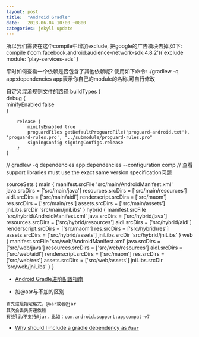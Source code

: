 ```yaml
---
layout: post
title:  "Android Gradle"
date:   2018-06-04 10:00 +0800
categories: jekyll update
---
```


所以我们需要在这个compile中增加exclude, 把google的广告模块去掉,如下:
compile ('com.facebook.android:audience-network-sdk:4.8.2'){
            exclude module: 'play-services-ads'
}

平时如何查看一个依赖是否包含了其他依赖呢? 使用如下命令:
./gradlew -q app:dependencies
app表示你自己的module的名称,可自行修改

自定义混淆规则文件的路径
buildTypes {  
        debug {  
            minifyEnabled false  
        }  
  
        release {  
            minifyEnabled true  
            proguardFiles getDefaultProguardFile('proguard-android.txt'), 'proguard-rules.pro', "../submodule/proguard-rules.pro"  
            signingConfig signingConfigs.release  
        }  
    }  


// gradlew -q dependencies app:dependencies --configuration comp
// 查看support libraries must use the exact same version specification问题


sourceSets {
        main {
            manifest.srcFile 'src/main/AndroidManifest.xml'
            java.srcDirs = ['src/main/java']
            resources.srcDirs = ['src/main/resources']
            aidl.srcDirs = ['src/main/aidl']
            renderscript.srcDirs = ['src/maom']
            res.srcDirs = ['src/main/res']
            assets.srcDirs = ['src/main/assets']
            jniLibs.srcDir 'src/main/jniLibs'
        }
        hybrid {
            manifest.srcFile 'src/hybrid/AndroidManifest.xml'
            java.srcDirs = ['src/hybrid/java']
            resources.srcDirs = ['src/hybrid/resources']
            aidl.srcDirs = ['src/hybrid/aidl']
            renderscript.srcDirs = ['src/maom']
            res.srcDirs = ['src/hybrid/res']
            assets.srcDirs = ['src/hybrid/assets']
            jniLibs.srcDir 'src/hybrid/jniLibs'
        }
        web {
            manifest.srcFile 'src/web/AndroidManifest.xml'
            java.srcDirs = ['src/web/java']
            resources.srcDirs = ['src/web/resources']
            aidl.srcDirs = ['src/web/aidl']
            renderscript.srcDirs = ['src/maom']
            res.srcDirs = ['src/web/res']
            assets.srcDirs = ['src/web/assets']
            jniLibs.srcDir 'src/web/jniLibs'
        }
    }

- [Android Gradle进阶配置指南](https://juejin.im/post/5be97882e51d4502df234ee4)

- 加@aar与不加的区别
```
首先这是指定格式，@aar或者@jar
其次会丢失传递依赖
有些lib不支持@jar，比如：com.android.support:appcompat-v7
```
- [Why should I include a gradle dependency as `@aar`](https://stackoverflow.com/questions/30157575/why-should-i-include-a-gradle-dependency-as-aar)